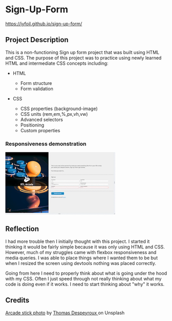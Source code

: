 # Sign-Up-Form

https://jyfoil.github.io/sign-up-form/

## Project Description

This is a non-functioning Sign up form project that was built using HTML and CSS. The purpose of this project was to practice using newly learned HTML and intermediate CSS concepts including:

- HTML
  - Form structure
  - Form validation
- CSS

  - CSS properties (background-image)
  - CSS units (rem,em,%,px,vh,vw)
  - Advanced selectors
  - Positioning
  - Custom properties

### Responsiveness demonstration

<img src="./gifs/response.gif" height="auto" width="auto">

## Reflection

I had more trouble then I initially thought with this project. I started it thinking it would be fairly simple because it was only using HTML and CSS. However, much of my struggles came with flexbox responsiveness and media queries. I was able to place things where I wanted them to be but when I resized the screen using devtools nothing was placed correctly.

Going from here I need to properly think about what is going under the hood with my CSS. Often I just speed through not really thinking about what my code is doing even if it works. I need to start thinking about "why" it works.

## Credits

[Arcade stick photo](https://unsplash.com/photos/i_qs6f6y8ag) by [Thomas Despeyroux
](https://unsplash.com/@thomasdes) on Unsplash
